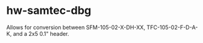 # hw-samtec-dbg
Allows for conversion between SFM-105-02-X-DH-XX, TFC-105-02-F-D-A-K, and a 2x5 0.1" header.
